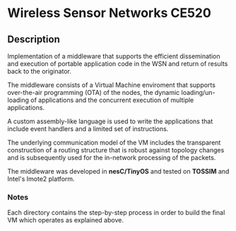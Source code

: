 # Wireless Sensor Networks CE520 #

## Description
Implementation of a middleware that supports the efficient dissemination and execution of portable application code in the WSN and return of results back to the originator.

The middleware consists of a Virtual Machine enviroment that supports over-the-air programming (OTA) of the nodes, the dynamic loading/un-loading of applications and the concurrent execution of multiple applications.

A custom assembly-like language is used to write the applications that include event handlers and a limited set of instructions.

The underlying communication model of the VM includes the transparent construction of a routing structure that is robust against topology changes and is subsequently used for the in-network processing of the packets.

The middleware was developed in **nesC/TinyOS** and tested on **TOSSIM** and Intel's Imote2 platform.

### Notes

Each directory contains the step-by-step process in order to build the final VM which operates as explained above.
